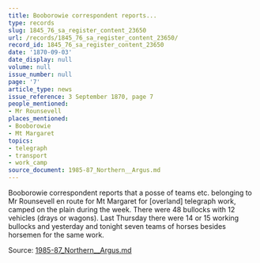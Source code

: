 ```yaml
---
title: Booborowie correspondent reports...
type: records
slug: 1845_76_sa_register_content_23650
url: /records/1845_76_sa_register_content_23650/
record_id: 1845_76_sa_register_content_23650
date: '1870-09-03'
date_display: null
volume: null
issue_number: null
page: '7'
article_type: news
issue_reference: 3 September 1870, page 7
people_mentioned:
- Mr Rounsevell
places_mentioned:
- Booborowie
- Mt Margaret
topics:
- telegraph
- transport
- work_camp
source_document: 1985-87_Northern__Argus.md
---
```


Booborowie correspondent reports that a posse of teams etc. belonging to Mr Rounsevell en route for Mt Margaret for [overland] telegraph work, camped on the plain during the week.  There were 48 bullocks with 12 vehicles (drays or wagons).  Last Thursday there were 14 or 15 working bullocks and yesterday and tonight seven teams of horses besides horsemen for the same work.

Source: [1985-87_Northern__Argus.md](/downloads/markdown/1985-87_Northern__Argus.md)
